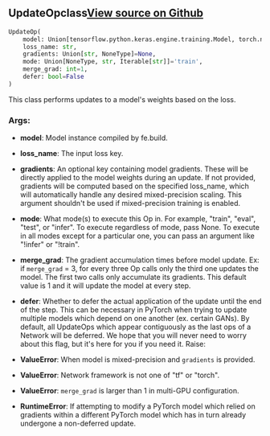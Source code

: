 ## UpdateOp<span class="tag">class</span><a class="sourcelink" href=https://github.com/fastestimator/fastestimator/blob/r1.2/fastestimator/op/tensorop/model/update.py/#L33-L254>View source on Github</a>
```python
UpdateOp(
	model: Union[tensorflow.python.keras.engine.training.Model, torch.nn.modules.module.Module],
	loss_name: str,
	gradients: Union[str, NoneType]=None,
	mode: Union[NoneType, str, Iterable[str]]='train',
	merge_grad: int=1,
	defer: bool=False
)
```
This class performs updates to a model's weights based on the loss.


<h3>Args:</h3>


* **model**: Model instance compiled by fe.build.

* **loss_name**: The input loss key.

* **gradients**: An optional key containing model gradients. These will be directly applied to the model weights during an update. If not provided, gradients will be computed based on the specified loss_name, which will automatically handle any desired mixed-precision scaling. This argument shouldn't be used if mixed-precision training is enabled.

* **mode**: What mode(s) to execute this Op in. For example, "train", "eval", "test", or "infer". To execute regardless of mode, pass None. To execute in all modes except for a particular one, you can pass an argument like "!infer" or "!train".

* **merge_grad**: The gradient accumulation times before model update. Ex: if `merge_grad` = 3, for every three Op calls only the third one updates the model. The first two calls only accumulate its gradients. This default value is 1 and it will update the model at every step.

* **defer**: Whether to defer the actual application of the update until the end of the step. This can be necessary in PyTorch when trying to update multiple models which depend on one another (ex. certain GANs). By default, all UpdateOps which appear contiguously as the last ops of a Network will be deferred. We hope that you will never need to worry about this flag, but it's here for you if you need it. Raise:

* **ValueError**: When model is mixed-precision and `gradients` is provided.

* **ValueError**: Network framework is not one of "tf" or "torch".

* **ValueError**: `merge_grad` is larger than 1 in multi-GPU configuration.

* **RuntimeError**: If attempting to modify a PyTorch model which relied on gradients within a different PyTorch model which has in turn already undergone a non-deferred update.

